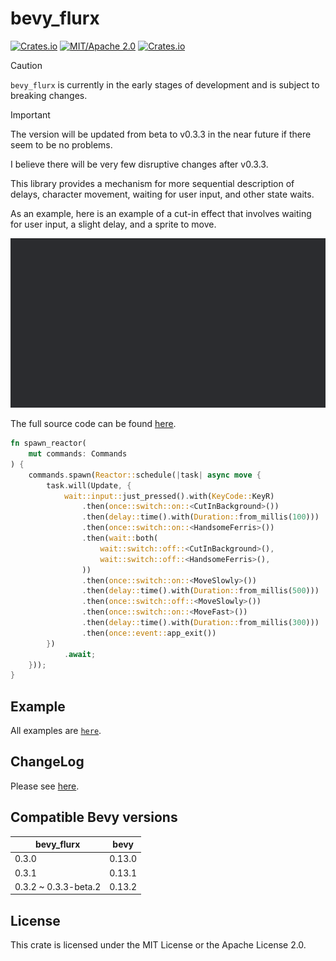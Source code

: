 # bevy_flurx

[![Crates.io](https://img.shields.io/crates/v/bevy_flurx.svg)](https://crates.io/crates/bevy_flurx)
[![MIT/Apache 2.0](https://img.shields.io/badge/license-MIT%2FApache-blue.svg)](https://github.com/not-elm/bevy_flurx#license)
[![Crates.io](https://img.shields.io/crates/d/bevy_flurx.svg)](https://crates.io/crates/bevy_flurx)

> [!CAUTION]
> `bevy_flurx` is currently in the early stages of development and is subject to breaking changes.

> [!IMPORTANT]
> The version will be updated from beta to v0.3.3 in the near future 
if there seem to be no problems.
>
> I believe there will be very few disruptive changes after v0.3.3.

This library provides a mechanism for more sequential description of delays, character movement,
waiting for user input, and other state waits.

As an example, here is an example of a cut-in effect that involves waiting for user input, a slight delay, and a sprite to move.

![cut_in](examples/cut_in.gif)

The full source code can be found [here](examples/cut_in.rs).

```rust
fn spawn_reactor(
    mut commands: Commands
) {
    commands.spawn(Reactor::schedule(|task| async move {
        task.will(Update, {
            wait::input::just_pressed().with(KeyCode::KeyR)
                .then(once::switch::on::<CutInBackground>())
                .then(delay::time().with(Duration::from_millis(100)))
                .then(once::switch::on::<HandsomeFerris>())
                .then(wait::both(
                    wait::switch::off::<CutInBackground>(),
                    wait::switch::off::<HandsomeFerris>(),
                ))
                .then(once::switch::on::<MoveSlowly>())
                .then(delay::time().with(Duration::from_millis(500)))
                .then(once::switch::off::<MoveSlowly>())
                .then(once::switch::on::<MoveFast>())
                .then(delay::time().with(Duration::from_millis(300)))
                .then(once::event::app_exit())
        })
            .await;
    }));
}
```

## Example

All examples are [`here`](./examples).

## ChangeLog

Please see [here](https://github.com/not-elm/bevy_flurx/blob/main/CHANGELOG.md).

## Compatible Bevy versions

| bevy_flurx           | bevy   |
|----------------------|--------|
| 0.3.0                | 0.13.0 |
| 0.3.1                | 0.13.1 |
| 0.3.2 ~ 0.3.3-beta.2 | 0.13.2 | 

## License

This crate is licensed under the MIT License or the Apache License 2.0.
